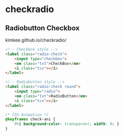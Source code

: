 # checkradio

## Radiobutton  Checkbox

kimkee.github.io/checkradio/

```html
<!-- Ckeckbox style -->
<label class="radio-check">
    <input type="checkbox">
    <em class="txt">CheckBox</em>
    <i class="tcx"></i>
</label>
```
```html
<!-- Radiobutton style -->
<label class="radio-check round">
    <input type="radio">
    <em class="txt">RadioButton</em>
    <i class="tcx"></i>
</label>
```

```css
/* CSS Animation */
@keyframes check-ani {
    0%{ background-color: transparent; width: 0; }
}
```